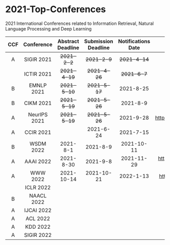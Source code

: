 # 2021-Top-Conferences
2021 International Conferences related to Information Retrieval, Natural Language Processing and Deep Learning

| CCF | Conference | Abstract Deadline | Submission Deadline  | Notifications Date | Website | 
| :----:| :----: | :----: | :----: | :----: |:----: |
| A | SIGIR 2021 | ~~2021-2-2~~ | ~~2021-2-9~~ | ~~2021-4-14~~ | http://sigir.org/sigir2021/ |
|  | ICTIR 2021 | ~~2021-4-19~~ | ~~2021-4-26~~ | ~~2021-6-7~~ | https://ictir2021.org/ |
| B | EMNLP 2021 | ~~2021-5-10~~ | ~~2021-5-17~~ | 2021-8-25 | https://2021.emnlp.org/ |
| B | CIKM 2021 | ~~2021-5-19~~ | ~~2021-5-26~~ | 2021-8-9 | https://www.cikm2021.org/ |
| A | NeurlPS 2021 | ~~2021-5-19~~ | ~~2021-5-26~~ | 2021-9-28 | https://neurips.cc/Conferences/2021/ |
| A | CCIR 2021 | | 2021-6-24 | 2021-7-15 | https://ccir2021.dlufl.edu.cn/ |
| B | WSDM 2022 | 2021-8-1 | 2021-8-9 | 2021-10-11  | http://www.wsdm-conference.org/2022 |
| A | AAAI 2022 |  2021-8-30 | 2021-9-8 | 2021-11-29 | https://aaai.org/Conferences/AAAI-22/ |
| A | WWW 2022 | 2021-10-14 | 2021-10-21 | 2022-1-13 | https://www2022.thewebconf.org/ |
|  | ICLR 2022 |  |  |  |  |
| B | NAACL 2022 |  |  |  |  |
| A | IJCAI 2022 |  |  |  |  |
| A | ACL 2022 |  |  |  |  |
| A | KDD 2022 |  |  |  |  |
| A | SIGIR 2022 |  |  |  |  |